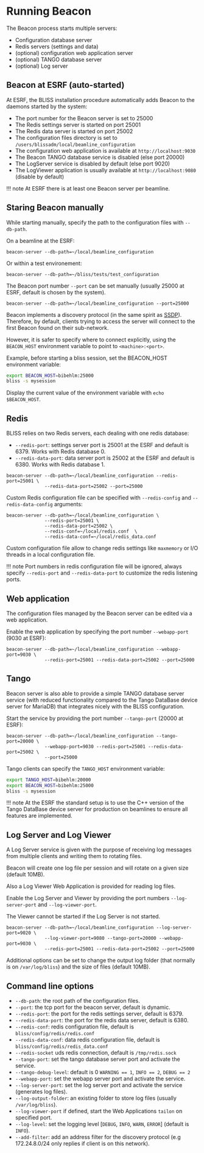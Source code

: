 # Running Beacon

The Beacon process starts multiple servers:

* Configuration database server
* Redis servers (settings and data)
* (optional) configuration web application server
* (optional) TANGO database server
* (optional) Log server


## Beacon at ESRF (auto-started)

At ESRF, the BLISS installation procedure automatically adds Beacon to the
daemons started by the system:

* The port number for the Beacon server is set to 25000
* The Redis settings server is started on port 25001
* The Redis data server is started on port 25002
* The configuration files directory is set to `/users/blissadm/local/beamline_configuration`
* The configuration web application is available at `http://localhost:9030`
* The Beacon TANGO database service is disabled (else port 20000)
* The LogServer service is disabled by default (else port 9020)
* The LogViewer application is usually available at `http://localhost:9080` (disable by default)

!!! note
    At ESRF there is at least one Beacon server per beamline.


## Staring Beacon manually

While starting manually, specify the path to the configuration files with `--db-path`.

On a beamline at the ESRF:
```shell
beacon-server --db-path=~/local/beamline_configuration
```

Or within a test environement:
```shell
beacon-server --db-path=~/bliss/tests/test_configuration
```

The Beacon port number `--port` can be set manually (usually 25000 at ESRF,
default is chosen by the system).

```shell
beacon-server --db-path=~/local/beamline_configuration --port=25000
```

Beacon implements a discovery protocol (in the same spirit as
[SSDP](https://en.wikipedia.org/wiki/Simple_Service_Discovery_Protocol)).
Therefore, by default, clients trying to access the server will connect to the
first Beacon found on their sub-network.

However, it is safer to specify where to connect explicitly, using the
`BEACON_HOST` environment variable to point to `<machine>:<port>`.

Example, before starting a bliss session, set the BEACON_HOST environment
variable:

```bash
export BEACON_HOST=bibehlm:25000
bliss -s mysession
```

Display the current value of the environment variable with `echo $BEACON_HOST`.


## Redis

BLISS relies on two Redis servers, each dealing with one redis database:

* `--redis-port`: settings server port is 25001 at the ESRF and default
  is 6379. Works with Redis database 0.
* `--redis-data-port`: data server port is 25002 at the ESRF and default
  is 6380.  Works with Redis database 1.

```shell
beacon-server --db-path=~/local/beamline_configuration --redis-port=25001 \
              --redis-data-port=25002 --port=25000
```

Custom Redis configuration file can be specified with `--redis-config` and
`--redis-data-config` arguments:

```shell
beacon-server --db-path=~/local/beamline_configuration \
              --redis-port=25001 \
              --redis-data-port=25002 \
              --redis-conf=~/local/redis.conf  \
              --redis-data-conf=~/local/redis_data.conf
```

Custom configuration file allow to change redis settings like `maxmemory`
or I/O threads in a local configuration file.

!!! note
    Port numbers in redis configuration file will be ignored, always specify
    `--redis-port` and `--redis-data-port` to customize the redis listening
    ports.

## Web application

The configuration files managed by the Beacon server can be edited via a web application.

Enable the web application by specifying the port number `--webapp-port` (9030 at ESRF):

```shell
beacon-server --db-path=~/local/beamline_configuration --webapp-port=9030 \
              --redis-port=25001 --redis-data-port=25002 --port=25000
```

## Tango

Beacon server is also able to provide a simple TANGO database server service
(with reduced functionality compared to the Tango DataBase device server for
MariaDB) that integrates nicely with the BLISS configuration.

Start the service by providing the port number `--tango-port` (20000 at ESRF):

```shell
beacon-server --db-path=~/local/beamline_configuration --tango-port=20000 \
              --webapp-port=9030 --redis-port=25001 --redis-data-port=25002 \
              --port=25000
```

Tango clients can specify the `TANGO_HOST` environment variable:

```bash
export TANGO_HOST=bibehlm:20000
export BEACON_HOST=bibehlm:25000
bliss -s mysession
```

!!! note
    At the ESRF the standard setup is to use the C++ version of the Tango DataBase
    device server for production on beamlines to ensure all features are
    implemented.

## Log Server and Log Viewer

A Log Server service is given with the purpose of receiving log messages from
multiple clients and writing them to rotating files.

Beacon will create one log file per session and will rotate on a given size (default 10MB).

Also a Log Viewer Web Application is provided for reading log files.

Enable the Log Server and Viewer by providing the port numbers
`--log-server-port` and `--log-viewer-port`.

The Viewer cannot be started if the Log Server is not started.

```shell
beacon-server --db-path=~/local/beamline_configuration --log-server-port=9020 \
              --log-viewer-port=9080 --tango-port=20000 --webapp-port=9030 \
              --redis-port=25001 --redis-data-port=25002 --port=25000
```

Additional options can be set to change the output log folder (that normally is
on `/var/log/bliss`) and the size of files (default 10MB).

## Command line options

* `--db-path`: the root path of the configuration files.
* `--port`: the tcp port for the beacon server, default is dynamic.
* `--redis-port`: the port for the redis settings server, default is 6379.
* `--redis-data-port`: the port for the redis data server, default is 6380.
* `--redis-conf`: redis configuration file, default is `bliss/config/redis/redis.conf`
* `--redis-data-conf`: data redis configuration file, default is `bliss/config/redis/redis_data.conf`
* `--redis-socket` uds redis connection, default is `/tmp/redis.sock`
* `--tango-port`: set the tango database server port and activate the service.
* `--tango-debug-level`: default is 0 `WARNING == 1`, `INFO == 2`, `DEBUG == 2`
* `--webapp-port`: set the webapp server port and activate the service.
* `--log-server-port`: set the log server port and activate the service (generates log files).
* `--log-output-folder`: an existing folder to store log files (usually `/var/log/bliss`).
* `--log-viewer-port` if defined, start the Web Applications `tailon` on specified port.
* `--log-level`: set the logging level [`DEBUG`, `INFO`, `WARN`, `ERROR`] (default is `INFO`).
* `--add-filter`: add an address filter for the discovery protocol (e.g
  172.24.8.0/24 only replies if client is on this network).
